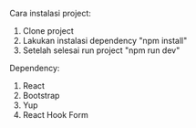 Cara instalasi project:

1. Clone project
2. Lakukan instalasi dependency "npm install"
3. Setelah selesai run project "npm run dev"

Dependency:

1. React
2. Bootstrap
3. Yup
4. React Hook Form

<!-- # React + Vite

This template provides a minimal setup to get React working in Vite with HMR and some ESLint rules.

Currently, two official plugins are available:

- [@vitejs/plugin-react](https://github.com/vitejs/vite-plugin-react/blob/main/packages/plugin-react/README.md) uses [Babel](https://babeljs.io/) for Fast Refresh
- [@vitejs/plugin-react-swc](https://github.com/vitejs/vite-plugin-react-swc) uses [SWC](https://swc.rs/) for Fast Refresh -->
